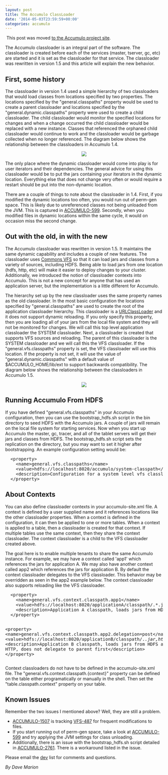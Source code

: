 ```yaml
---
layout: post
title: The Accumulo ClassLoader
date: '2014-05-03T23:59:59+00:00'
categories: accumulo
---
```

<p>&nbsp;This post was moved <a href="https://accumulo.apache.org/blog/2014/05/03/accumulo-classloader.html" title="Updated location">to the Accumulo project site</a>.</p>
  <p>The Accumulo classloader is an integral part of the software. The classloader is created before each of the services (master, tserver, gc, etc) are started and it is set as the classloader for that service. The classloader was rewritten in version 1.5 and this article will explain the new behavior.<br /></p> 
  <h2>First, some history<br /></h2> 
  <p>The classloader in version 1.4 used a simple hierarchy of two classloaders that would load classes from locations specified by two properties. The locations specified by the &quot;general.classpaths&quot; property would be used to create a parent classloader and locations specified by the &quot;general.dynamic.classpaths&quot; property were used to create a child classloader. The child classloader would monitor the specified locations for changes and when a change occurred the child classloader would be replaced with a new instance. Classes that referenced the orphaned child classloader would continue to work and the classloader would be garbage collected when no longer referenced. The diagram below shows the relationship between the classloaders in Accumulo 1.4.</p> 
  <p align="center"> <img src="https://blogs.apache.org/accumulo/mediaresource/e0cd3425-2bfe-4b12-9735-8fee632d8f71" /><br /></p> 
  <p>The only place where the dynamic classloader would come into play is for user iterators and their dependencies. The general advice for using this classloader would be to put the jars containing your iterators in the dynamic location. Everything else that does not change very often or would require a restart should be put into the non-dynamic location.<br /></p> 
  <p>There are a couple of things to note about the classloader in 1.4. First, if you modified the dynamic locations too often, you would run out of perm-gen space. This is likely due to unreferenced classes not being unloaded from the JVM. This is captured in <a href="https://issues.apache.org/jira/browse/ACCUMULO-599">ACCUMULO-599</a>. Secondly, when you modified files in dynamic locations within the same cycle, it would on occasion miss the second change.<br /></p> 
  <h2>Out with the old, in with the new<br /></h2> 
  <p>The Accumulo classloader was rewritten in version 1.5. It maintains the same dynamic capability and includes a couple of new features. The classloader uses <a href="http://commons.apache.org/proper/commons-vfs/">Commons VFS</a> so that it can load jars and classes from a variety of sources, including HDFS. Being able to load jars from one location (hdfs, http, etc) will make it easier to deploy changes to your cluster. Additionally, we introduced the notion of classloader contexts into Accumulo. This is not a new concept for anyone that has used an application server, but the implementation is a little different for Accumulo.</p> 
  <p>The hierarchy set up by the new classloader uses the same property names as the old classloader. In the most basic configuration the locations specified by &quot;general.classpaths&quot; are used to create the root of the application classloader hierarchy. This classloader is a <a href="http://docs.oracle.com/javase/6/docs/api/java/net/URLClassLoader.html">URLClassLoader</a> and it does not support dynamic reloading. If you only specify this property, then you are loading all of your jars from the local file system and they will not be monitored for changes. We will call this top level application classloader the SYSTEM classloader. Next, a classloader is created that supports VFS sources and reloading. The parent of this classloader is the SYSTEM classloader and we will call this the VFS classloader. If the &quot;general.vfs.classpaths&quot; property is set, the VFS classloader will use this location. If the property is not set, it will use the value of &quot;general.dynamic.classpaths&quot; with a default value of $ACCUMULO_HOME/lib/ext to support backwards compatibility. The diagram below shows the relationship between the classloaders in Accumulo 1.5.<br /></p> 
  <p> </p> 
  <p align="center"> <img src="https://blogs.apache.org/accumulo/mediaresource/69437ddb-5f66-4657-8190-8e71fa10dfe8" /><br /></p> 
  <h2>Running Accumulo From HDFS</h2> 
  <p> If you have defined &quot;general.vfs.classpaths&quot; in your Accumulo configuration, then you can use the bootstrap_hdfs.sh script in the bin directory to seed HDFS with the Accumulo jars. A couple of jars will remain on the local file system for starting services. Now when you start up Accumulo the master, gc, tracer, and all of the tablet servers will get their jars and classes from HDFS. The bootstrap_hdfs.sh script sets the replication on the directory, but you may want to set it higher after bootstrapping. An example configuration setting would be:</p> 
  <pre>  &lt;property&gt;
    &lt;name&gt;general.vfs.classpaths&lt;/name&gt;
    &lt;value&gt;hdfs://localhost:8020/accumulo/system-classpath&lt;/value&gt;
    &lt;description&gt;Configuration for a system level vfs classloader. Accumulo jars can be configured here and loaded out of HDFS.&lt;/description&gt;
  &lt;/property&gt;
</pre> 
  <h2>About Contexts</h2> 
  <p>You can also define classloader contexts in your accumulo-site.xml file. A context is defined by a user supplied name and it references locations like the other classloader properties. When a context is defined in the configuration, it can then be applied to one or more tables. When a context is applied to a table, then a classloader is created for that context. If multiple tables use the same context, then they share the context classloader. The context classloader is a child to the VFS classloader created above.<br /></p> 
  <p>The goal here is to enable multiple tenants to share the same Accumulo instance. For example, we may have a context called 'app1' which references the jars for application A. We may also have another context called app2 which references the jars for application B. By default the context classloader delegates to the VFS classloader. This behavior may be overridden as seen in the app2 example below. The context classloader also supports reloading like the VFS classloader.<br /></p> 
  <pre>  &lt;property&gt;
    &lt;name&gt;general.vfs.context.classpath.app1&lt;/name&gt;
    &lt;value&gt;hdfs://localhost:8020/applicationA/classpath/.*.jar,file:///opt/applicationA/lib/.*.jar&lt;/value&gt;
    &lt;description&gt;Application A classpath, loads jars from HDFS and local file system&lt;/description&gt;
  &lt;/property&gt;

  &lt;property&gt;
    &lt;name&gt;general.vfs.context.classpath.app2.delegation=post&lt;/name&gt;
    &lt;value&gt;hdfs://localhost:8020/applicationB/classpath/.*.jar,http://my-webserver/applicationB/.*.jar&lt;/value&gt;
    &lt;description&gt;Application B classpath, loads jars from HDFS and HTTP, does not delegate to parent first&lt;/description&gt;
  &lt;/property&gt;</pre> 
  <p>Context classloaders do not have to be defined in the accumulo-site.xml file. The &quot;general.vfs.context.classpath.{context}&quot; property can be defined on the table either programatically or manually in the shell. Then set the &quot;table.classpath.context&quot; property on your table.</p> 
  <h2>Known Issues</h2> 
  <p> </p> 
  <p>Remember the two issues I mentioned above? Well, they are still a problem.</p> 
  <ul> 
    <li> <a href="https://issues.apache.org/jira/browse/ACCUMULO-1507">ACCUMULO-1507</a> is tracking <a href="https://issues.apache.org/jira/browse/VFS-487">VFS-487</a> for frequent modifications to files. <br /></li> 
    <li>If you start running out of perm-gen space, take a look at <a href="https://issues.apache.org/jira/browse/ACCUMULO-599">ACCUMULO-599</a> and try applying the JVM settings for class unloading. <br /></li> 
    <li>Additionally, there is an issue with the bootstrap_hdfs.sh script detailed in <a href="https://issues.apache.org/jira/browse/ACCUMULO-2761">ACCUMULO-2761</a>. There is a workaround listed in the issue.</li> 
  </ul> 
  <p>Please email the <a href="mailto:dev@accumulo.apache.org">dev</a> list for comments and questions.</p><i>By Dave Marion</i> 
  <ul> </ul>
